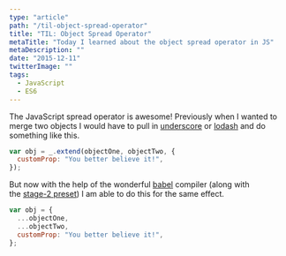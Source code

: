 ```yaml
---
type: "article"
path: "/til-object-spread-operator"
title: "TIL: Object Spread Operator"
metaTitle: "Today I learned about the object spread operator in JS"
metaDescription: ""
date: "2015-12-11"
twitterImage: ""
tags:
  - JavaScript
  - ES6
---
```


The JavaScript spread operator is awesome! Previously when I wanted to merge two objects I would have to pull in [underscore](http://underscorejs.org/) or [lodash](https://lodash.com/) and do something like this.

```js
var obj = _.extend(objectOne, objectTwo, {
  customProp: "You better believe it!",
});
```

But now with the help of the wonderful [babel](https://babeljs.io/) compiler (along with the [stage-2 preset](http://babeljs.io/docs/plugins/preset-stage-2/)) I am able to do this for the same effect.

```js
var obj = {
  ...objectOne,
  ...objectTwo,
  customProp: "You better believe it!",
};
```
